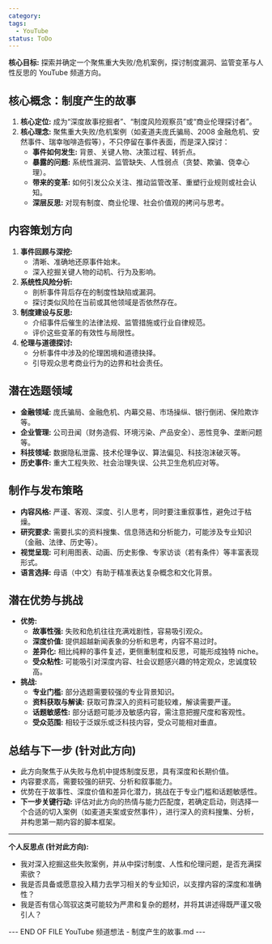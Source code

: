 ```yaml
---
category: 
tags:
  - YouTube
status: ToDo
---
```


**核心目标:** 探索并确定一个聚焦重大失败/危机案例，探讨制度漏洞、监管变革与人性反思的 YouTube 频道方向。

## 核心概念：制度产生的故事

1.  **核心定位:** 成为“深度故事挖掘者”、“制度风险观察员”或“商业伦理探讨者”。
2.  **核心理念:** 聚焦重大失败/危机案例（如麦道夫庞氏骗局、2008 金融危机、安然事件、瑞幸咖啡造假等），不只停留在事件表面，而是深入探讨：
    *   **事件如何发生:** 背景、关键人物、决策过程、转折点。
    *   **暴露的问题:** 系统性漏洞、监管缺失、人性弱点（贪婪、欺骗、侥幸心理）。
    *   **带来的变革:** 如何引发公众关注、推动监管改革、重塑行业规则或社会认知。
    *   **深层反思:** 对现有制度、商业伦理、社会价值观的拷问与思考。

## 内容策划方向

1.  **事件回顾与深挖:**
    *   清晰、准确地还原事件始末。
    *   深入挖掘关键人物的动机、行为及影响。
2.  **系统性风险分析:**
    *   剖析事件背后存在的制度性缺陷或漏洞。
    *   探讨类似风险在当前或其他领域是否依然存在。
3.  **制度建设与反思:**
    *   介绍事件后催生的法律法规、监管措施或行业自律规范。
    *   评价这些变革的有效性与局限性。
4.  **伦理与道德探讨:**
    *   分析事件中涉及的伦理困境和道德抉择。
    *   引导观众思考商业行为的边界和社会责任。

## 潜在选题领域

*   **金融领域:** 庞氏骗局、金融危机、内幕交易、市场操纵、银行倒闭、保险欺诈等。
*   **企业管理:** 公司丑闻（财务造假、环境污染、产品安全）、恶性竞争、垄断问题等。
*   **科技领域:** 数据隐私泄露、技术伦理争议、算法偏见、科技泡沫破灭等。
*   **历史事件:** 重大工程失败、社会治理失误、公共卫生危机应对等。

## 制作与发布策略

*   **内容风格:** 严谨、客观、深度、引人思考，同时要注重叙事性，避免过于枯燥。
*   **研究要求:** 需要扎实的资料搜集、信息筛选和分析能力，可能涉及专业知识（金融、法律、历史等）。
*   **视觉呈现:** 可利用图表、动画、历史影像、专家访谈（若有条件）等丰富表现形式。
*   **语言选择:** 母语（中文）有助于精准表达复杂概念和文化背景。

## 潜在优势与挑战

*   **优势:**
    *   **故事性强:** 失败和危机往往充满戏剧性，容易吸引观众。
    *   **深度价值:** 提供超越新闻表象的分析和思考，内容不易过时。
    *   **差异化:** 相比纯粹的事件复述，更侧重制度和反思，可能形成独特 niche。
    *   **受众粘性:** 可能吸引对深度内容、社会议题感兴趣的特定观众，忠诚度较高。
*   **挑战:**
    *   **专业门槛:** 部分选题需要较强的专业背景知识。
    *   **资料获取与解读:** 获取可靠深入的资料可能较难，解读需要严谨。
    *   **话题敏感性:** 部分话题可能涉及敏感内容，需注意把握尺度和客观性。
    *   **受众范围:** 相较于泛娱乐或泛科技内容，受众可能相对垂直。

## 总结与下一步 (针对此方向)

*   此方向聚焦于从失败与危机中提炼制度反思，具有深度和长期价值。
*   内容要求高，需要较强的研究、分析和叙事能力。
*   优势在于故事性、深度价值和差异化潜力，挑战在于专业门槛和话题敏感性。
*   **下一步关键行动:** 评估对此方向的热情与能力匹配度，若确定启动，则选择一个合适的切入案例（如麦道夫案或安然事件），进行深入的资料搜集、分析，并构思第一期内容的脚本框架。

---

**个人反思点 (针对此方向):**

*   我对深入挖掘这些失败案例，并从中探讨制度、人性和伦理问题，是否充满探索欲？
*   我是否具备或愿意投入精力去学习相关的专业知识，以支撑内容的深度和准确性？
*   我是否有信心驾驭这类可能较为严肃和复杂的题材，并将其讲述得既严谨又吸引人？

--- END OF FILE YouTube 频道想法 - 制度产生的故事.md ---